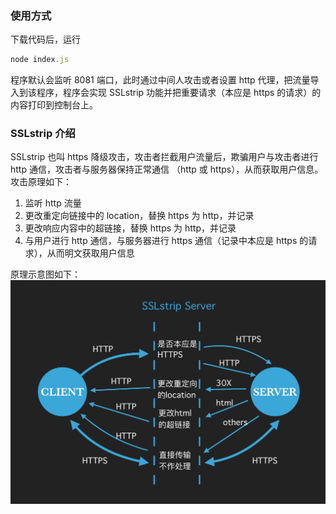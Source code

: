### 使用方式
下载代码后，运行

``` javascript
node index.js
```
程序默认会监听 8081 端口，此时通过中间人攻击或者设置 http 代理，把流量导入到该程序，程序会实现 SSLstrip 功能并把重要请求（本应是 https 的请求）的内容打印到控制台上。

### SSLstrip 介绍
SSLstrip 也叫 https 降级攻击，攻击者拦截用户流量后，欺骗用户与攻击者进行 http 通信，攻击者与服务器保持正常通信 （http 或 https），从而获取用户信息。攻击原理如下：

1. 监听 http 流量
2. 更改重定向链接中的 location，替换 https 为 http，并记录
3. 更改响应内容中的超链接，替换 https 为 http，并记录
4. 与用户进行 http 通信，与服务器进行 https 通信（记录中本应是 https 的请求），从而明文获取用户信息

原理示意图如下：
![SSLstrip 攻击原理示意图](./img/principle.png "SSLstrip 攻击原理示意图")

